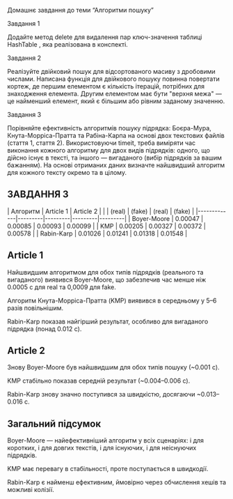 Домашнє завдання до теми “Алгоритми пошуку”

Завдання 1

Додайте метод delete для видалення пар ключ-значення таблиці HashTable , яка реалізована в конспекті.

Завдання 2

Реалізуйте двійковий пошук для відсортованого масиву з дробовими числами. Написана функція для двійкового пошуку повинна повертати кортеж, де першим елементом є кількість ітерацій, потрібних для знаходження елемента. Другим елементом має бути "верхня межа" — це найменший елемент, який є більшим або рівним заданому значенню.

Завдання 3

Порівняйте ефективність алгоритмів пошуку підрядка: Боєра-Мура, Кнута-Морріса-Пратта та Рабіна-Карпа на основі двох текстових файлів (стаття 1, стаття 2). Використовуючи timeit, треба виміряти час виконання кожного алгоритму для двох видів підрядків: одного, що дійсно існує в тексті, та іншого — вигаданого (вибір підрядків за вашим бажанням). На основі отриманих даних визначте найшвидший алгоритм для кожного тексту окремо та в цілому.

## ЗАВДАННЯ 3

|  Алгоритм   |      Article 1    |      Article 2    |
|             | (real)  |  (fake) | (real)  | (fake)  |
|-------------|---------|---------|---------|---------|
| Boyer-Moore | 0.00047 | 0.00085 | 0.00093 | 0.00099 |
| KMP         | 0.00205 | 0.00327 | 0.00372 | 0.00578 |
| Rabin-Karp  | 0.01026 | 0.01241 | 0.01318 | 0.01548 |

## Article 1

Найшвидшим алгоритмом для обох типів підрядків (реального та вигаданого) виявився Boyer-Moore, що забезпечив час менше ніж 0.0005 с для real та 0,0009 для fake.

Алгоритм Кнута-Морріса-Пратта (KMP) виявився в середньому у 5–6 разів повільнішим.

Rabin-Karp показав найгірший результат, особливо для вигаданого підрядка (понад 0.012 с).

## Article 2

Знову Boyer-Moore був найшвидшим для обох типів пошуку (~0.001 с).

KMP стабільно показав середній результат (~0.004–0.006 с).

Rabin-Karp знову значно поступився за швидкістю, досягаючи ~0.013–0.016 с.

## Загальний підсумок

Boyer-Moore — найефективніший алгоритм у всіх сценаріях: і для коротких, і для довгих текстів, і для існуючих, і для неіснуючих підрядків.

KMP має перевагу в стабільності, проте поступається в швидкодії.

Rabin-Karp є найменш ефективним, ймовірно через обчислення хешів та можливі колізії.

